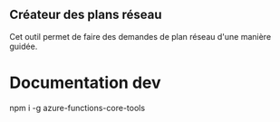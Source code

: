 ## Créateur des plans réseau
Cet outil permet de faire des demandes de plan réseau d'une manière guidée.

# Documentation dev
npm i -g azure-functions-core-tools

